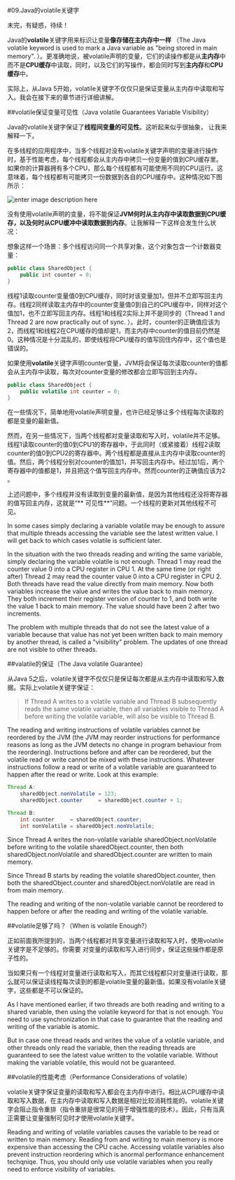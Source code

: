 #09.Java的volatile关键字

未完，有疑惑，待续！

Java的**volatile**关键字用来标识让变量**像存储在主内存中一样** （The Java volatile keyword is used to mark a Java variable as "being stored in main memory". ）。更准确地说，被volatile声明的变量，它们的读操作都是从**主内存**中而不是**CPU缓存**中读取，同时，以及它们的写操作，都会同时写到**主内存**和**CPU缓存**中。

实际上，从Java 5开始，volatile关键字不仅仅只是保证变量从主内存中读取和写入。我会在接下来的章节进行详细讲解。

##volatile保证变量可见性（Java volatile Guarantees Variable Visibility）

Java的volatile关键字保证了**线程间变量的可见性**。这听起来似乎很抽象， 让我来解释一下。

在多线程的应用程序中，当多个线程对没有volatile关键字声明的变量进行操作时，基于性能考虑，每个线程都会从主内存中拷贝一份变量的值到CPU缓存里。如果你的计算器拥有多个CPU，那么每个线程都有可能使用不同的CPU运行。这意味着，每个线程都有可能拷贝一份数据到各自的CPU缓存中。这种情况如下图所示：

![enter image description here](http://tutorials.jenkov.com/images/java-concurrency/java-volatile-1.png)

没有使用volatile声明的变量，将不能保证**JVM何时从主内存中读取数据到CPU缓存，以及何时从CPU缓冲中读取数据到内存**。让我解释一下这样会发生什么状况：

想象这样一个场景：多个线程访问同一个共享对象，这个对象包含一个计数器变量：

```Java
public class SharedObject {
    public int counter = 0;
}
```

线程1读取counter变量值0到CPU缓存，同时对该变量加1，但并不立即写回主内存。线程2同样读取主内存中的counter变量值0到自己的CPU缓存中，同样对这个值加1，也不立即写回主内存。线程1和线程2实际上并不是同步的（Thread 1 and Thread 2 are now practically out of sync. ）。此时，counter的正确值应该为2，而线程1和线程2在CPU缓存的值却是1，而主内存中counter的值目前仍然是0。这种情况是十分混乱的，即使线程将CPU缓存的值写回住内存中，这个值也是错误的。

如果使用**volatile**关键字声明counter变量，JVM将会保证每次读取counter的值都会从主内存中读取，每次对counter变量的修改都会立即写回到主内存。 

```Java
public class SharedObject {
    public volatile int counter = 0;
}
```

在一些情况下，简单地用volatile声明变量，也许已经足够让多个线程每次读取的都是变量的最新值。

然而，在另一些情况下，当两个线程都对变量读取和写入时，volatile并不足够。线程1读取counter的值0到CPU1的寄存器中，于此同时（或紧接着）线程2读取counter的值0到CPU2的寄存器中。两个线程都是直接从主内存中读取counter的值。然后，两个线程分别对counter的值加1，并写回主内存中。经过加1后，两个寄存器中的值都是1，并且把这个值写回主内存中。然而counter的正确值应该为2 。

上述问题中，多个线程并没有读取到变量的最新值，是因为其他线程还没将寄存器的值写回主内存，这就是“** 可见性**”问题。一个线程的更新对其他线程不可见。

In some cases simply declaring a variable volatile may be enough to assure that multiple threads accessing the variable see the latest written value. I will get back to which cases volatile is sufficient later.

In the situation with the two threads reading and writing the same variable, simply declaring the variable volatile is not enough. Thread 1 may read the counter value 0 into a CPU register in CPU 1. At the same time (or right after) Thread 2 may read the counter value 0 into a CPU register in CPU 2. Both threads have read the value directly from main memory. Now both variables increase the value and writes the value back to main memory. They both increment their register version of counter to 1, and both write the value 1 back to main memory. The value should have been 2 after two increments.

The problem with multiple threads that do not see the latest value of a variable because that value has not yet been written back to main memory by another thread, is called a "visibility" problem. The updates of one thread are not visible to other threads.

##valatile的保证（The Java volatile Guarantee）

从Java 5之后，volatile关键字不仅仅只是保证每次都是从主内存中读取和写入数据。实际上volatile关键字保证：

> If Thread A writes to a volatile variable and Thread B subsequently reads the same volatile variable, then all variables visible to Thread A before writing the volatile variable, will also be visible to Thread B. 

The reading and writing instructions of volatile variables cannot be reordered by the JVM (the JVM may reorder instructions for performance reasons as long as the JVM detects no change in program behaviour from the reordering). Instructions before and after can be reordered, but the volatile read or write cannot be mixed with these instructions. Whatever instructions follow a read or write of a volatile variable are guaranteed to happen after the read or write.
Look at this example:

```Java
Thread A:
    sharedObject.nonVolatile = 123;
    sharedObject.counter     = sharedObject.counter + 1;

Thread B:
    int counter     = sharedObject.counter;
    int nonVolatile = sharedObject.nonVolatile;
```

Since Thread A writes the non-volatile variable sharedObject.nonVolatile before writing to the volatile sharedObject.counter, then both sharedObject.nonVolatile and sharedObject.counter are written to main memory.

Since Thread B starts by reading the volatile sharedObject.counter, then both the sharedObject.counter and sharedObject.nonVolatile are read in from main memory.

The reading and writing of the non-volatile variable cannot be reordered to happen before or after the reading and writing of the volatile variable.

##volatile足够了吗？（When is volatile Enough?）

正如前面我所提到的，当两个线程都对共享变量进行读取和写入时，使用volatile关键字是不足够的。你需要
对变量的读取和写入进行同步，保证这些操作都是原子性的。

当如果只有一个线程对变量进行读取和写入，而其它线程都只对变量进行读取，那么就可以保证读线程每次读到的都是volatile变量的最新值。如果没有volatile关键字，这些都是不可以保证的。

As I have mentioned earlier, if two threads are both reading and writing to a shared variable, then using the volatile keyword for that is not enough. You need to use synchronization in that case to guarantee that the reading and writing of the variable is atomic.

But in case one thread reads and writes the value of a volatile variable, and other threads only read the variable, then the reading threads are guaranteed to see the latest value written to the volatile variable. Without making the variable volatile, this would not be guaranteed.

##volatile的性能考虑（Performance Considerations of volatile）

volatile关键字保证变量的读取和写入都会在主内存中进行。相比从CPU缓存中读取和写入数据，在主内存中读取和写入数据是相对比较消耗性能的。volatile关键字会阻止指令重排（指令重排是很常见的用于增强性能的技术）。因此，只有当真正需要让变量强制可见时才使用volatile关键字。

Reading and writing of volatile variables causes the variable to be read or written to main memory. Reading from and writing to main memory is more expensive than accessing the CPU cache. Accessing volatile variables also prevent instruction reordering which is anormal performance enhancement techqniqe. Thus, you should only use volatile variables when you really need to enforce visibility of variables.

